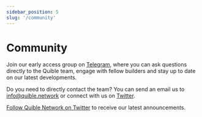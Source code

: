 ```yaml
---
sidebar_position: 5
slug: '/community'
---
```


# Community

Join our early access group on [Telegram](https://t.me/quiblealpha), where you can ask questions directly to the Quible team, engage with fellow builders and stay up to date on our latest developments.

Do you need to directly contact the team? You can send an email us to [info@quible.network](mailto:info@quible.network) or connect with us on [Twitter](https://twitter.com/QuibleNetwork).

[Follow Quible Network on Twitter](https://twitter.com/QuibleNetwork) to receive our latest announcements.
